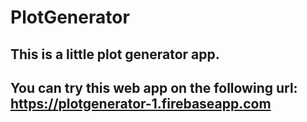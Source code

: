 # PlotGenerator
## This is a little plot generator app.
## You can try this web app on the following url: https://plotgenerator-1.firebaseapp.com
